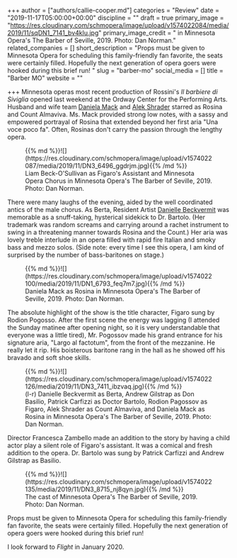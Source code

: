 +++
author = ["authors/callie-cooper.md"]
categories = "Review"
date = "2019-11-17T05:00:00+00:00"
discipline = ""
draft = true
primary_image = "https://res.cloudinary.com/schmopera/image/upload/v1574022084/media/2019/11/sqDN1_7141_bv4klu.jpg"
primary_image_credit = " in Minnesota Opera's The Barber of Seville, 2019. Photo: Dan Norman."
related_companies = []
short_description = "Props must be given to Minnesota Opera for scheduling this family-friendly fan favorite, the seats were certainly filled. Hopefully the next generation of opera goers were hooked during this brief run! "
slug = "barber-mo"
social_media = []
title = "Barber MO"
website = ""

+++
Minnesota operas most recent production of Rossini's _Il barbiere di Siviglia_ opened last weekend at the Ordway Center for the Performing Arts. Husband and wife team [Daniela Mack](/talking-with-singers-daniela-mack/) and [Alek Shrader](/scene/people/alek-shrader/) starred as Rosina and Count Almaviva. Ms. Mack provided strong low notes, with a sassy and empowered portrayal of Rosina that extended beyond her first aria "Una voce poco fa".  Often, Rosinas don't carry the passion through the lengthy opera.

<figure data-type="image">{{% md %}}![](https://res.cloudinary.com/schmopera/image/upload/v1574022087/media/2019/11/DN3_6496_ggdrjm.jpg){{% /md %}}

<figcaption>Liam Beck-O'Sullivan as Figaro's Assistant and Minnesota Opera Chorus in Minnesota Opera's The Barber of Seville, 2019. Photo: Dan Norman.</figcaption>  
</figure>

There were many laughs of the evening, aided by the well coordinated antics of the male chorus. As Berta, Resident Artist [Danielle Beckvermit](https://mnopera.org/biography/danielle-beckvermit/) was memorable as a snuff-taking, hysterical sidekick to Dr. Bartolo. (Her trademark was random screams and carrying around a rachet instrument to swing in a threatening manner towards Rosina and the Count.) Her aria was lovely treble interlude in an opera filled with rapid fire Italian and smoky bass and mezzo solos. (Side note: every time I see this opera, I am kind of surprised by the number of bass-baritones on stage.)

<figure data-type="image">{{% md %}}![](https://res.cloudinary.com/schmopera/image/upload/v1574022100/media/2019/11/DN1_6793_feq7m7.jpg){{% /md %}}

<figcaption>Daniela Mack as Rosina in Minnesota Opera's The Barber of Seville, 2019. Photo: Dan Norman.</figcaption>  
</figure>

The absolute highlight of the show is the title character, Figaro sung by Rodion Pogosso. After the first scene the energy was lagging (I attended the Sunday matinee after opening night, so  it is very understandable that everyone was a little tired), Mr. Pogossov made his grand entrance for his signature aria, "Largo al factotum", from the front of the mezzanine. He really let it rip. His boisterous baritone rang in the hall as he showed off his bravado and soft shoe skills.

<figure data-type="image">{{% md %}}![](https://res.cloudinary.com/schmopera/image/upload/v1574022126/media/2019/11/DN3_7411_ibzvaq.jpg){{% /md %}}

<figcaption>(l-r) Danielle Beckvermit as Berta, Andrew Gilstrap as Don Basilio, Patrick Carfizzi as Doctor Bartolo, Rodion Pagossov as Figaro, Alek Shrader as Count Almaviva, and Daniela Mack as Rosina in Minnesota Opera's The Barber of Seville, 2019. Photo: Dan Norman.</figcaption>  
</figure>

Director Francesca Zambello made an addition to the story by having a child actor play a silent role of Figaro's assistant. It was a comical and fresh addition to the opera. Dr. Bartolo was sung by Patrick Carfizzi  and Andrew Gilstrap as Basilio.

<figure data-type="image">{{% md %}}![](https://res.cloudinary.com/schmopera/image/upload/v1574022135/media/2019/11/DN3_8715_nj8qyn.jpg){{% /md %}}

<figcaption>The cast of Minnesota Opera's The Barber of Seville, 2019. Photo: Dan Norman.</figcaption>  
</figure>

Props must be given to Minnesota Opera for scheduling this family-friendly fan favorite, the seats were certainly filled. Hopefully the next generation of opera goers were hooked during this brief run!

I look forward to _Flight_ in January 2020.